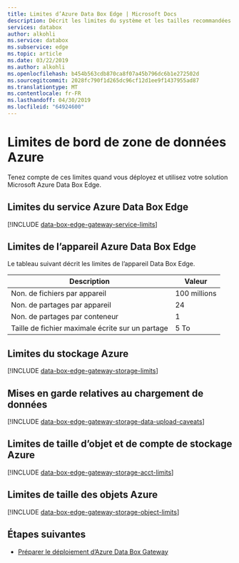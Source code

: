 ```yaml
---
title: Limites d’Azure Data Box Edge | Microsoft Docs
description: Décrit les limites du système et les tailles recommandées pour la bordure de zone de données Azure.
services: databox
author: alkohli
ms.service: databox
ms.subservice: edge
ms.topic: article
ms.date: 03/22/2019
ms.author: alkohli
ms.openlocfilehash: b454b563cdb870ca8f07a45b796dc6b1e272502d
ms.sourcegitcommit: 2028fc790f1d265dc96cf12d1ee9f1437955ad87
ms.translationtype: MT
ms.contentlocale: fr-FR
ms.lasthandoff: 04/30/2019
ms.locfileid: "64924600"
---
```

# <a name="azure-data-box-edge-limits"></a>Limites de bord de zone de données Azure

Tenez compte de ces limites quand vous déployez et utilisez votre solution Microsoft Azure Data Box Edge.

## <a name="data-box-edge-service-limits"></a>Limites du service Azure Data Box Edge

[!INCLUDE [data-box-edge-gateway-service-limits](../../includes/data-box-edge-gateway-service-limits.md)]

## <a name="data-box-edge-device-limits"></a>Limites de l’appareil Azure Data Box Edge

Le tableau suivant décrit les limites de l’appareil Data Box Edge.

| Description | Valeur |
|---|---|
|Non. de fichiers par appareil |100 millions |
|Non. de partages par appareil |24 |
|Non. de partages par conteneur |1 |
|Taille de fichier maximale écrite sur un partage| 5 To |

## <a name="azure-storage-limits"></a>Limites du stockage Azure

[!INCLUDE [data-box-edge-gateway-storage-limits](../../includes/data-box-edge-gateway-storage-limits.md)]

## <a name="data-upload-caveats"></a>Mises en garde relatives au chargement de données

[!INCLUDE [data-box-edge-gateway-storage-data-upload-caveats](../../includes/data-box-edge-gateway-storage-data-upload-caveats.md)]

## <a name="azure-storage-account-size-and-object-size-limits"></a>Limites de taille d’objet et de compte de stockage Azure

[!INCLUDE [data-box-edge-gateway-storage-acct-limits](../../includes/data-box-edge-gateway-storage-acct-limits.md)]


## <a name="azure-object-size-limits"></a>Limites de taille des objets Azure

[!INCLUDE [data-box-edge-gateway-storage-object-limits](../../includes/data-box-edge-gateway-storage-object-limits.md)]

## <a name="next-steps"></a>Étapes suivantes

- [Préparer le déploiement d’Azure Data Box Gateway](data-box-gateway-deploy-prep.md)
